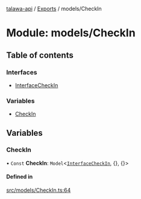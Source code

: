 [talawa-api](../README.md) / [Exports](../modules.md) / models/CheckIn

# Module: models/CheckIn

## Table of contents

### Interfaces

- [InterfaceCheckIn](../interfaces/models_CheckIn.InterfaceCheckIn.md)

### Variables

- [CheckIn](models_CheckIn.md#checkin)

## Variables

### CheckIn

• `Const` **CheckIn**: `Model`\<[`InterfaceCheckIn`](../interfaces/models_CheckIn.InterfaceCheckIn.md), {}, {}\>

#### Defined in

[src/models/CheckIn.ts:64](https://github.com/PalisadoesFoundation/talawa-api/blob/4145524/src/models/CheckIn.ts#L64)
